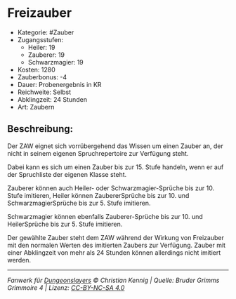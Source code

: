 # Freizauber

- Kategorie: #Zauber
- Zugangsstufen:
  - Heiler: 19
  - Zauberer: 19
  - Schwarzmagier: 19
- Kosten: 1280
- Zauberbonus: -4
- Dauer: Probenergebnis in KR
- Reichweite: Selbst
- Abklingzeit: 24 Stunden
- Art: Zaubern

## Beschreibung:

Der ZAW eignet sich vorrübergehend das Wissen um einen Zauber an, der nicht in seinem eigenen Spruchrepertoire zur Verfügung steht.

Dabei kann es sich um einen Zauber bis zur 15. Stufe handeln, wenn er auf der Spruchliste der eigenen Klasse steht.

Zauberer können auch Heiler- oder Schwarzmagier-Sprüche bis zur 10. Stufe imitieren, Heiler können ZaubererSprüche bis zur 10. und SchwarzmagierSprüche bis zur 5. Stufe imitieren.

Schwarzmagier können ebenfalls Zauberer-Sprüche bis zur 10. und HeilerSprüche bis zur 5. Stufe imitieren.

Der gewählte Zauber steht dem ZAW während der Wirkung von Freizauber mit den normalen Werten des imitierten Zaubers zur Verfügung. Zauber mit einer Abklingzeit von mehr als 24 Stunden können allerdings nicht imitiert werden.

---

_Fanwerk für [Dungeonslayers](https://www.dungeonslayers.net/) © Christian Kennig | Quelle: Bruder Grimms Grimmoire 4 | Lizenz: [CC-BY-NC-SA 4.0](https://creativecommons.org/licenses/by-nc-sa/4.0/deed.de)_
